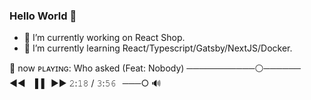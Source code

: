 <!--<div align="left">
    <img width= "100%" height="400px" src='https://i.imgur.com/4U4BIBV.jpg' alt='meme'/>
</div>-->

### Hello World 👋

- 🔭 I’m currently working on React Shop.
- 🌱 I’m currently learning React/Typescript/Gatsby/NextJS/Docker.

🎼 now ᴘʟᴀʏɪɴɢ: Who asked (Feat: Nobody) ───────────⚪────── ◄◄⠀▐▐⠀►► 𝟸:𝟷𝟾 / 𝟹:𝟻𝟼⠀───○ 🔊
<!--
**MedElBoudali/MedElBoudali** is a ✨ _special_ ✨ repository because its `README.md` (this file) appears on your GitHub profile.

Here are some ideas to get you started:

- 🔭 I’m currently working on React Shop
- 🌱 I’m currently learning React/Typescript/Gatsby/NextJS/Docker
- 👯 I’m looking to collaborate on ...
- 🤔 I’m looking for help with ...
- 💬 Ask me about ...
- 📫 How to reach me: ...
- 😄 Pronouns: ...
- ⚡ Fun fact: ...
-->
